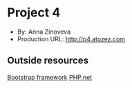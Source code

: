 # Project 4
+ By: Anna Zinoveva
+ Production URL: <http://p4.atozez.com>

## Outside resources
[Bootstrap framework](https://getbootstrap.com/) 
[PHP.net](https://www.php.net/manual/en/function.date.php)
